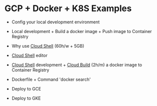 # GCP + Docker + K8S Examples

- Config your local development environment

- Local development + Build a docker image + Push image to Container Registry

- Why use [Cloud Shell] (60h/w + 5GB)

- [Cloud Shell] editor

- [Cloud Shell] development + [Cloud Build] (2h/m) a docker image to Container Registry

- Dockerfile + Command 'docker search'

- Deploy to GCE

- Deploy to GKE

[Cloud Build]: https://cloud.google.com/cloud-build/?hl=zh-tw
[Cloud Shell]: https://cloud.google.com/shell/?hl=zh-tw
